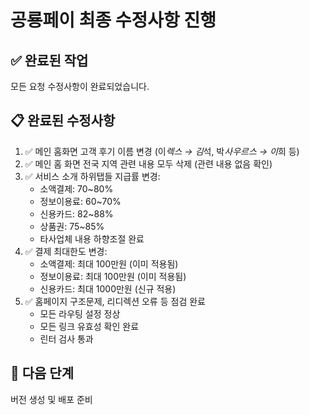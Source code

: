 # 공룡페이 최종 수정사항 진행

## ✅ 완료된 작업
모든 요청 수정사항이 완료되었습니다.

## 📋 완료된 수정사항
1. ✅ 메인 홈화면 고객 후기 이름 변경 (이*렉스 → 김*석, 박*사우르스 → 이*희 등)
2. ✅ 메인 홈 화면 전국 지역 관련 내용 모두 삭제 (관련 내용 없음 확인)
3. ✅ 서비스 소개 하위탭들 지급률 변경:
   - 소액결제: 70~80%
   - 정보이용료: 60~70%
   - 신용카드: 82~88%
   - 상품권: 75~85%
   - 타사업체 내용 하향조절 완료
4. ✅ 결제 최대한도 변경:
   - 소액결제: 최대 100만원 (이미 적용됨)
   - 정보이용료: 최대 100만원 (이미 적용됨)
   - 신용카드: 최대 1000만원 (신규 적용)
5. ✅ 홈페이지 구조문제, 리디렉션 오류 등 점검 완료
   - 모든 라우팅 설정 정상
   - 모든 링크 유효성 확인 완료
   - 린터 검사 통과

## 🚀 다음 단계
버전 생성 및 배포 준비
